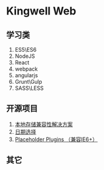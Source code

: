 # Kingwell Web #

## 学习类 ##

1. ES5\ES6
1. NodeJS
1. React
1. webpack
1. angularjs
1. Grunt\Gulp
1. SASS\LESS


## 开源项目 ##

1. [本地存储兼容性解决方案](https://github.com/lengjh/local-storage)
1. [日期选择](https://github.com/lengjh/my-calendar)
1. [Placeholder Plugins （兼容IE6+）](https://github.com/front-devs/Placeholder-plugins-version1.0)

## 其它 ##